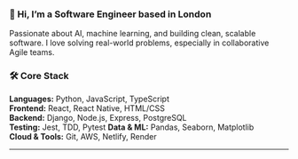 
### 👋 Hi, I’m a Software Engineer based in London

Passionate about AI, machine learning, and building clean, scalable software. I love solving real-world problems, especially in collaborative Agile teams.



### 🛠️ Core Stack
**Languages:** Python, JavaScript, TypeScript  
**Frontend:** React, React Native, HTML/CSS  
**Backend:** Django, Node.js, Express, PostgreSQL  
**Testing:** Jest, TDD, Pytest
**Data & ML:** Pandas, Seaborn, Matplotlib  
**Cloud & Tools:** Git, AWS, Netlify, Render

---











